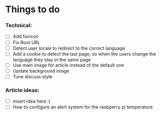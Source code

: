 # Things to do


### Technical:
- [ ] Add favicon
- [ ] Fix Root URL 
- [ ] Detect user locale to redirect to the correct language
- [ ] Add a cookie to detect the last page, so when the users change the language they stay in the same page
- [ ] Use main image for article instead of the default one
- [ ] Update background image
- [ ] Tune discuss style

### Article ideas:
- [ ] Insert idea here :)
- [ ] How to configure an alert system for the rasbperry pi temperature
